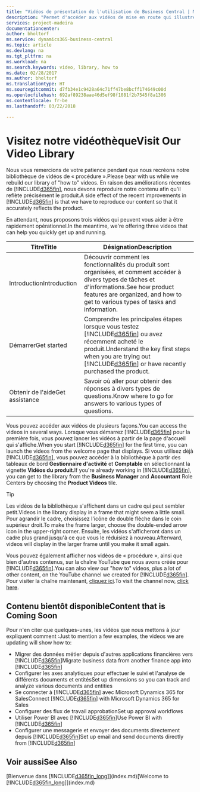 ```yaml
---
title: "Vidéos de présentation de l'utilisation de Business Central | Microsoft Docs"
description: "Permet d'accéder aux vidéos de mise en route qui illustrent comment effectuer des tâches courantes."
services: project-madeira
documentationcenter: 
author: bholtorf
ms.service: dynamics365-business-central
ms.topic: article
ms.devlang: na
ms.tgt_pltfrm: na
ms.workload: na
ms.search.keywords: video, library, how to
ms.date: 02/28/2017
ms.author: bholtorf
ms.translationtype: HT
ms.sourcegitcommit: d7fb34e1c9428a64c71ff47be8bcff174649c00d
ms.openlocfilehash: 692af89238aae46d5ef98f1081f2b7545f8a1306
ms.contentlocale: fr-be
ms.lasthandoff: 03/22/2018

---
```

# <a name="visit-our-video-library"></a><span data-ttu-id="e3ce1-103">Visitez notre vidéothèque</span><span class="sxs-lookup"><span data-stu-id="e3ce1-103">Visit Our Video Library</span></span>
<span data-ttu-id="e3ce1-104">Nous vous remercions de votre patience pendant que nous recréons notre bibliothèque de vidéos de « procédure ».</span><span class="sxs-lookup"><span data-stu-id="e3ce1-104">Please bear with us while we rebuild our library of "how to" videos.</span></span> <span data-ttu-id="e3ce1-105">En raison des améliorations récentes de [!INCLUDE[d365fin](includes/d365fin_md.md)], nous devons reproduire notre contenu afin qu'il reflète précisément le produit.</span><span class="sxs-lookup"><span data-stu-id="e3ce1-105">A side effect of the recent improvements in [!INCLUDE[d365fin](includes/d365fin_md.md)] is that we have to reproduce our content so that it accurately reflects the product.</span></span> 

<span data-ttu-id="e3ce1-106">En attendant, nous proposons trois vidéos qui peuvent vous aider à être rapidement opérationnel.</span><span class="sxs-lookup"><span data-stu-id="e3ce1-106">In the meantime, we're offering three videos that can help you quickly get up and running.</span></span>

|<span data-ttu-id="e3ce1-107">Titre</span><span class="sxs-lookup"><span data-stu-id="e3ce1-107">Title</span></span>|<span data-ttu-id="e3ce1-108">Désignation</span><span class="sxs-lookup"><span data-stu-id="e3ce1-108">Description</span></span>|
|----|----|
|<span data-ttu-id="e3ce1-109">Introduction</span><span class="sxs-lookup"><span data-stu-id="e3ce1-109">Introduction</span></span>|<span data-ttu-id="e3ce1-110">Découvrir comment les fonctionnalités du produit sont organisées, et comment accéder à divers types de tâches et d'informations.</span><span class="sxs-lookup"><span data-stu-id="e3ce1-110">See how product features are organized, and how to get to various types of tasks and information.</span></span>|
|<span data-ttu-id="e3ce1-111">Démarrer</span><span class="sxs-lookup"><span data-stu-id="e3ce1-111">Get started</span></span>|<span data-ttu-id="e3ce1-112">Comprendre les principales étapes lorsque vous testez [!INCLUDE[d365fin](includes/d365fin_md.md)] ou avez récemment acheté le produit.</span><span class="sxs-lookup"><span data-stu-id="e3ce1-112">Understand the key first steps when you are trying out [!INCLUDE[d365fin](includes/d365fin_md.md)] or have recently purchased the product.</span></span> |
|<span data-ttu-id="e3ce1-113">Obtenir de l'aide</span><span class="sxs-lookup"><span data-stu-id="e3ce1-113">Get assistance</span></span>|<span data-ttu-id="e3ce1-114">Savoir où aller pour obtenir des réponses à divers types de questions.</span><span class="sxs-lookup"><span data-stu-id="e3ce1-114">Know where to go for answers to various types of questions.</span></span>|

<span data-ttu-id="e3ce1-115">Vous pouvez accéder aux vidéos de plusieurs façons.</span><span class="sxs-lookup"><span data-stu-id="e3ce1-115">You can access the videos in several ways.</span></span> <span data-ttu-id="e3ce1-116">Lorsque vous démarrez [!INCLUDE[d365fin](includes/d365fin_md.md)] pour la première fois, vous pouvez lancer les vidéos à partir de la page d'accueil qui s'affiche.</span><span class="sxs-lookup"><span data-stu-id="e3ce1-116">When you start [!INCLUDE[d365fin](includes/d365fin_md.md)] for the first time, you can launch the videos from the welcome page that displays.</span></span> <span data-ttu-id="e3ce1-117">Si vous utilisez déjà [!INCLUDE[d365fin](includes/d365fin_md.md)], vous pouvez accéder à la bibliothèque à partir des tableaux de bord **Gestionnaire d'activité** et **Comptable** en sélectionnant la vignette **Vidéos du produit**.</span><span class="sxs-lookup"><span data-stu-id="e3ce1-117">If you're already working in [!INCLUDE[d365fin](includes/d365fin_md.md)], you can get to the library from the **Business Manager** and **Accountant** Role Centers by choosing the **Product Videos** tile.</span></span> 

> [!Tip]  
> <span data-ttu-id="e3ce1-118">Les vidéos de la bibliothèque s'affichent dans un cadre qui peut sembler petit.</span><span class="sxs-lookup"><span data-stu-id="e3ce1-118">Videos in the library display in a frame that might seem a little small.</span></span> <span data-ttu-id="e3ce1-119">Pour agrandir le cadre, choisissez l'icône de double flèche dans le coin supérieur droit.</span><span class="sxs-lookup"><span data-stu-id="e3ce1-119">To make the frame larger, choose the double-ended arrow icon in the upper-right corner.</span></span> <span data-ttu-id="e3ce1-120">Ensuite, les vidéos s'afficheront dans un cadre plus grand jusqu'à ce que vous le réduisiez à nouveau.</span><span class="sxs-lookup"><span data-stu-id="e3ce1-120">Afterward, videos will display in the larger frame until you make it small again.</span></span>

<span data-ttu-id="e3ce1-121">Vous pouvez également afficher nos vidéos de « procédure », ainsi que bien d'autres contenus, sur la chaîne YouTube que nous avons créée pour [!INCLUDE[d365fin](includes/d365fin_md.md)].</span><span class="sxs-lookup"><span data-stu-id="e3ce1-121">You can also view our "how to" videos, plus a lot of other content, on the YouTube channel we created for [!INCLUDE[d365fin](includes/d365fin_md.md)].</span></span> <span data-ttu-id="e3ce1-122">Pour visiter la chaîne maintenant, [cliquez ici](https://go.microsoft.com/fwlink/?linkid=851533).</span><span class="sxs-lookup"><span data-stu-id="e3ce1-122">To visit the channel now, [click here](https://go.microsoft.com/fwlink/?linkid=851533).</span></span>

## <a name="content-that-is-coming-soon"></a><span data-ttu-id="e3ce1-123">Contenu bientôt disponible</span><span class="sxs-lookup"><span data-stu-id="e3ce1-123">Content that is Coming Soon</span></span>
<span data-ttu-id="e3ce1-124">Pour n'en citer que quelques-unes, les vidéos que nous mettons à jour expliquent comment :</span><span class="sxs-lookup"><span data-stu-id="e3ce1-124">Just to mention a few examples, the videos we are updating will show how to:</span></span>  

* <span data-ttu-id="e3ce1-125">Migrer des données métier depuis d'autres applications financières vers [!INCLUDE[d365fin](includes/d365fin_md.md)]</span><span class="sxs-lookup"><span data-stu-id="e3ce1-125">Migrate business data from another finance app into [!INCLUDE[d365fin](includes/d365fin_md.md)]</span></span>  
* <span data-ttu-id="e3ce1-126">Configurer les axes analytiques pour effectuer le suivi et l'analyse de différents documents et entités</span><span class="sxs-lookup"><span data-stu-id="e3ce1-126">Set up dimensions so you can track and analyze various documents and entities</span></span>
* <span data-ttu-id="e3ce1-127">Se connecter à [!INCLUDE[d365fin](includes/d365fin_md.md)] avec Microsoft Dynamics 365 for Sales</span><span class="sxs-lookup"><span data-stu-id="e3ce1-127">Connect [!INCLUDE[d365fin](includes/d365fin_md.md)] with Microsoft Dynamics 365 for Sales</span></span>
* <span data-ttu-id="e3ce1-128">Configurer des flux de travail approbation</span><span class="sxs-lookup"><span data-stu-id="e3ce1-128">Set up approval workflows</span></span>  
* <span data-ttu-id="e3ce1-129">Utiliser Power BI avec [!INCLUDE[d365fin](includes/d365fin_md.md)]</span><span class="sxs-lookup"><span data-stu-id="e3ce1-129">Use Power BI with [!INCLUDE[d365fin](includes/d365fin_md.md)]</span></span>  
* <span data-ttu-id="e3ce1-130">Configurer une messagerie et envoyer des documents directement depuis [!INCLUDE[d365fin](includes/d365fin_md.md)]</span><span class="sxs-lookup"><span data-stu-id="e3ce1-130">Set up email and send documents directly from [!INCLUDE[d365fin](includes/d365fin_md.md)]</span></span>  

## <a name="see-also"></a><span data-ttu-id="e3ce1-131">Voir aussi</span><span class="sxs-lookup"><span data-stu-id="e3ce1-131">See Also</span></span>
<span data-ttu-id="e3ce1-132">[Bienvenue dans [!INCLUDE[d365fin_long](includes/d365fin_long_md.md)]](index.md)</span><span class="sxs-lookup"><span data-stu-id="e3ce1-132">[Welcome to [!INCLUDE[d365fin_long](includes/d365fin_long_md.md)]](index.md)</span></span>

